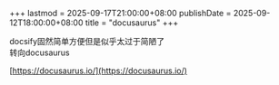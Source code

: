 +++
lastmod = 2025-09-17T21:00:00+08:00
publishDate = 2025-09-12T18:00:00+08:00
title = "docusaurus"
+++

docsify固然简单方便但是似乎太过于简陋了  
转向docusaurus  

[https://docusaurus.io/](https://docusaurus.io/)